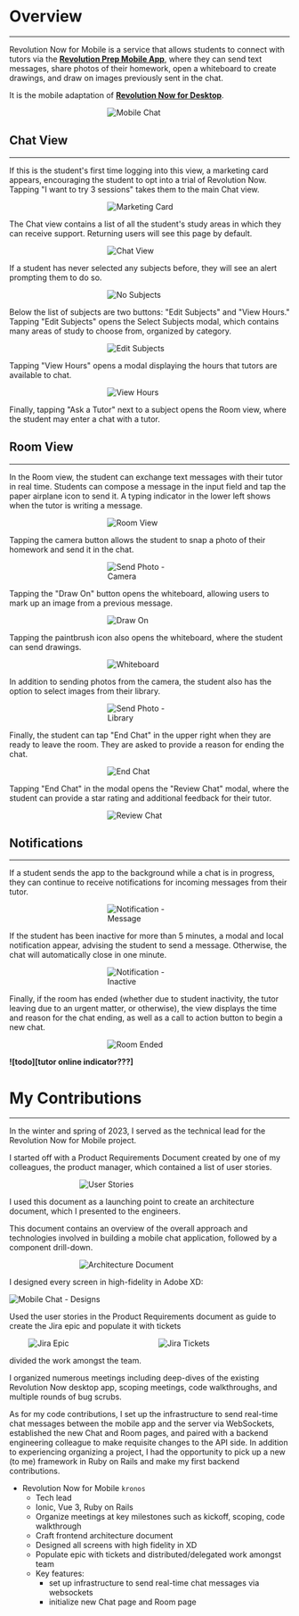 # **<a style="color: var(--ion-color-dark);" name="overview">Overview</a>**

<hr style="border-bottom: 2px solid var(--ion-color-secondary);" />

Revolution Now for Mobile is a service that allows students to connect with tutors via the **[Revolution Prep Mobile App](/projects/mobile-chat)**, where they can send text messages, share photos of their homework, open a whiteboard to create drawings, and draw on images previously sent in the chat.

It is the mobile adaptation of **[Revolution Now for Desktop](/projects/student-dashboard#text-chat)**.

<div 
  style="display: flex; flex-direction: row; justify-content: center;"
>
  <div style="width: 30%; height: auto;">
    <img 
      src="https://beiatrix.s3.us-west-1.amazonaws.com/projects/mobile-chat/mobile-chat-cover.gif"
      alt="Mobile Chat" 
    />
  </div>
</div>

## **<a style="color: var(--ion-color-dark);" name="chat-view">Chat View</a>**

<hr style="border-bottom: 2px solid var(--ion-color-secondary-tint);" />

If this is the student's first time logging into this view, a marketing card appears, encouraging the student to opt into a trial of Revolution Now. Tapping "I want to try 3 sessions" takes them to the main Chat view.

<div
  style="display: flex; flex-direction: row; justify-content: center;"
>
  <div style="width: 30%; height: auto;">
    <img 
      src="https://beiatrix.s3.us-west-1.amazonaws.com/projects/mobile-chat/marketing-card.jpg"
      alt="Marketing Card" 
    />
  </div>
</div>

The Chat view contains a list of all the student's study areas in which they can receive support. Returning users will see this page by default.

<div
  style="display: flex; flex-direction: row; justify-content: center;"
>
  <div style="width: 30%; height: auto;">
    <img 
      src="https://beiatrix.s3.us-west-1.amazonaws.com/projects/mobile-chat/chat-view.jpg"
      alt="Chat View" 
    />
  </div>
</div>

If a student has never selected any subjects before, they will see an alert prompting them to do so.

<div 
  style="display: flex; flex-direction: row; justify-content: center;"
>
  <div style="width: 30%; height: auto;">
    <img 
      src="https://beiatrix.s3.us-west-1.amazonaws.com/projects/mobile-chat/no-subjects.jpg"
      alt="No Subjects" 
    />
  </div>
</div>

Below the list of subjects are two buttons: "Edit Subjects" and "View Hours." Tapping "Edit Subjects" opens the Select Subjects modal, which contains many areas of study to choose from, organized by category.

<div
  style="display: flex; flex-direction: row; justify-content: center;"
>
  <div style="width: 30%; height: auto;">
    <img 
      src="https://beiatrix.s3.us-west-1.amazonaws.com/projects/mobile-chat/edit-subjects.gif"
      alt="Edit Subjects" 
    />
  </div>
</div>

Tapping "View Hours" opens a modal displaying the hours that tutors are available to chat.

<div 
  style="display: flex; flex-direction: row; justify-content: center;"
>
  <div style="width: 30%; height: auto;">
    <img 
      src="https://beiatrix.s3.us-west-1.amazonaws.com/projects/mobile-chat/view-hours.jpg"
      alt="View Hours"
    />
  </div>
</div>

Finally, tapping "Ask a Tutor" next to a subject opens the Room view, where the student may enter a chat with a tutor.

## **<a style="color: var(--ion-color-dark);" name="room-view">Room View</a>**

<hr style="border-bottom: 2px solid var(--ion-color-secondary-tint);" />

In the Room view, the student can exchange text messages with their tutor in real time. Students can compose a message in the input field and tap the paper airplane icon to send it. A typing indicator in the lower left shows when the tutor is writing a message.

<div
  style="display: flex; flex-direction: row; justify-content: center;"
>
  <div style="width: 30%; height: auto;">
    <img 
      src="https://beiatrix.s3.us-west-1.amazonaws.com/projects/mobile-chat/room-view.gif"
      alt="Room View" 
    />
  </div>
</div>

Tapping the camera button allows the student to snap a photo of their homework and send it in the chat.

<div
  style="display: flex; flex-direction: row; justify-content: center;"
>
  <div style="width: 30%; height: auto;">
    <img 
      src="https://beiatrix.s3.us-west-1.amazonaws.com/projects/mobile-chat/send-photo-camera.gif"
      alt="Send Photo - Camera"
    />
  </div>
</div>

Tapping the "Draw On" button opens the whiteboard, allowing users to mark up an image from a previous message.

<div
  style="display: flex; flex-direction: row; justify-content: center;"
>
  <div style="width: 30%; height: auto;">
    <img 
      src="https://beiatrix.s3.us-west-1.amazonaws.com/projects/mobile-chat/draw-on.gif"
      alt="Draw On"
    />
  </div>
</div>

Tapping the paintbrush icon also opens the whiteboard, where the student can send drawings.

<div
  style="display: flex; flex-direction: row; justify-content: center;"
>
  <div style="width: 30%; height: auto;">
    <img 
      src="https://beiatrix.s3.us-west-1.amazonaws.com/projects/mobile-chat/whiteboard.gif"
      alt="Whiteboard"
    />
  </div>
</div>

In addition to sending photos from the camera, the student also has the option to select images from their library.

<div
  style="display: flex; flex-direction: row; justify-content: center;"
>
  <div style="width: 30%; height: auto;">
    <img 
      src="https://beiatrix.s3.us-west-1.amazonaws.com/projects/mobile-chat/send-photo-library.gif"
      alt="Send Photo - Library"
    />
  </div>
</div>

Finally, the student can tap "End Chat" in the upper right when they are ready to leave the room. They are asked to provide a reason for ending the chat.

<div
  style="display: flex; flex-direction: row; justify-content: center;"
>
  <div style="width: 30%; height: auto;">
    <img 
      src="https://beiatrix.s3.us-west-1.amazonaws.com/projects/mobile-chat/end-chat.gif"
      alt="End Chat"
    />
  </div>
</div>

Tapping "End Chat" in the modal opens the "Review Chat" modal, where the student can provide a star rating and additional feedback for their tutor.

<div
  style="display: flex; flex-direction: row; justify-content: center;"
>
  <div style="width: 30%; height: auto;">
    <img 
      src="https://beiatrix.s3.us-west-1.amazonaws.com/projects/mobile-chat/review-chat.gif"
      alt="Review Chat"
    />
  </div>
</div>

## **<a style="color: var(--ion-color-dark);" name="notifications">Notifications</a>**

<hr style="border-bottom: 2px solid var(--ion-color-secondary-tint);" />

If a student sends the app to the background while a chat is in progress, they can continue to receive notifications for incoming messages from their tutor.

<div
  style="display: flex; flex-direction: row; justify-content: center;"
>
  <div style="width: 30%; height: auto;">
    <img 
      src="https://beiatrix.s3.us-west-1.amazonaws.com/projects/mobile-chat/notification-message.gif"
      alt="Notification - Message"
    />
  </div>
</div>

If the student has been inactive for more than 5 minutes, a modal and local notification appear, advising the student to send a message. Otherwise, the chat will automatically close in one minute.

<div
  style="display: flex; flex-direction: row; justify-content: center;"
>
  <div style="width: 30%; height: auto;">
    <img 
      src="https://beiatrix.s3.us-west-1.amazonaws.com/projects/mobile-chat/notification-inactive.gif"
      alt="Notification - Inactive"
    />
  </div>
</div>

Finally, if the room has ended (whether due to student inactivity, the tutor leaving due to an urgent matter, or otherwise), the view displays the time and reason for the chat ending, as well as a call to action button to begin a new chat.

<div
  style="display: flex; flex-direction: row; justify-content: center;"
>
  <div style="width: 30%; height: auto;">
    <img 
      src="https://beiatrix.s3.us-west-1.amazonaws.com/projects/mobile-chat/room-ended.jpg"
      alt="Room Ended"
    />
  </div>
</div>

**![todo][tutor online indicator???]**

# **<a style="color: var(--ion-color-dark);" name="my-contributions">My Contributions</a>**

<hr style="border-bottom: 2px solid var(--ion-color-secondary);" />

In the winter and spring of 2023, I served as the technical lead for the Revolution Now for Mobile project. 

I started off with a Product Requirements Document created by one of my colleagues, the product manager, which contained a list of user stories.

<div
  style="display: flex; flex-direction: row; justify-content: center;"
>
  <div style="width: 50%; height: auto;">
    <img 
      src="https://beiatrix.s3.us-west-1.amazonaws.com/projects/mobile-chat/user-stories.jpg"
      alt="User Stories"
    />
  </div>
</div>

I used this document as a launching point to create an architecture document, which I presented to the engineers.

This document contains an overview of the overall approach and technologies involved in building a mobile chat application, followed by a component drill-down.

<div
  style="display: flex; flex-direction: row; justify-content: center;"
>
  <div style="width: 50%; height: auto;">
    <img 
      src="https://beiatrix.s3.us-west-1.amazonaws.com/projects/mobile-chat/architecture-document.jpg"
      alt="Architecture Document"
    />
  </div>
</div>

I designed every screen in high-fidelity in Adobe XD:

![Mobile Chat - Designs](https://beiatrix.s3.us-west-1.amazonaws.com/projects/mobile-chat/mobile-chat-designs.jpg)

Used the user stories in the Product Requirements document as guide to create the Jira epic and populate it with tickets
 
<div 
  style="display: flex; flex-direction: row; justify-content: center;"
>
  <div style="width: 40%; height: auto; margin-right: 2rem">
    <img 
      src="https://beiatrix.s3.us-west-1.amazonaws.com/projects/mobile-chat/jira-epic.jpg"
      alt="Jira Epic" 
    />
  </div>
  <div style="width: 40%; height: auto;">
    <img 
      src="https://beiatrix.s3.us-west-1.amazonaws.com/projects/mobile-chat/jira-tickets.jpg"
      alt="Jira Tickets"
    />
  </div>
</div>

 divided the work amongst the team.

I organized numerous meetings including deep-dives of the existing Revolution Now desktop app, scoping meetings, code walkthroughs, and multiple rounds of bug scrubs.

 As for my code contributions, I set up the infrastructure to send real-time chat messages between the mobile app and the server via WebSockets, established the new Chat and Room pages, and paired with a backend engineering colleague to make requisite changes to the API side. In addition to experiencing organizing a project, I had the opportunity to pick up a new (to me) framework in Ruby on Rails and make my first backend contributions.

- Revolution Now for Mobile `kronos`
    - Tech lead
    - Ionic, Vue 3, Ruby on Rails
    - Organize meetings at key milestones such as kickoff, scoping, code walkthrough
    - Craft frontend architecture document
    - Designed all screens with high fidelity in XD
    - Populate epic with tickets and distributed/delegated work amongst team
    - Key features:
        - set up infrastructure to send real-time chat messages via websockets
        - initialize new Chat page and Room page